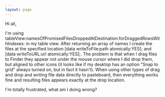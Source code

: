 ```yaml
---
layout: page
---
```




Hi all,

I'm using     tableView:namesOfPromisedFilesDroppedAtDestination:forDraggedRowsWithIndexes: in my table view. After returning an array of names I create the files at the specified location     [data writeToFile:path atomically:YES]; and     [data writeToURL:url atomically:YES];. The problem is that when I drag files to Finder they appear not under the mouse cursor where I did drop them, but aligned to other icons (it looks like if my desktop has an option "Snap to grid" always turned on, but in fact it hasn't).
When using other types of drag and drop and writing file data directly to pasteboard, then everything works fine and resulting files appears exactly at the drop location.

I'm totally frustrated, what am I doing wrong?
